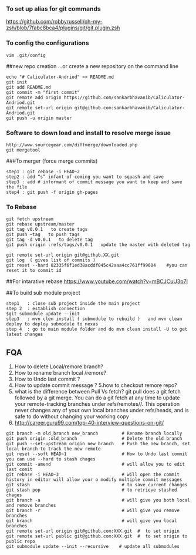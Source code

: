 ### To set up alias for git commands 
https://github.com/robbyrussell/oh-my-zsh/blob/7fabc8bca4/plugins/git/git.plugin.zsh


### To config the configurations
```
vim .git/config   

```
##new repo creation …or create a new repository on the command line
```
echo "# Caliculator-Andriod" >> README.md
git init
git add README.md
git commit -m "first commit"
git remote add origin https://github.com/sankarbhavanib/Caliculator-Andriod.git
git remote set-url origin git@github.com:sankarbhavanib/Caliculator-Andriod.git
git push -u origin master
```

### Software to down load  and install to resolve merge issue
```
http://www.sourcegear.com/diffmerge/downloaded.php 
git mergetool
```

###To merger (force merge commits) 
```
step1 : git rebase -i HEAD~2
step2 : add “s” infant of coming you want to squash and save 
step3 : add # informant of commit message you want to keep and save the file 
step4 : git push -f origin gh-pages
```
### To Rebase 
```
git fetch upstream
git rebase upstream/master
git tag v0.0.1   to create tags 
git push —tag   to push tags 
git tag -d v0.0.1   to delete tag 
git push origin :refs/tags/v0.0.1   update the master with deleted tag   
git remote set-url origin git@github.XX.git
git log  ( gives list of commits )
git reset --hard 82335f6f1ed38acddf045c42aaa4cc761ff99604    #you can reset it to commit id
```

##For intarative rebase 
https://www.youtube.com/watch?v=mBCJCuU3p7I

##To build sub module project
```
step1   : close sub project inside the main project 
step 2  : establish connection   
$git submodule update --init
step3   : mvn clen install ( submodule to rebuild )   and mvn clean deploy to deploy submodule to nexas 
step 4  : go to main module folder and do mvn clean install -U to get latest changes 
```

## FQA
1. How to delete Local/remore branch?
2. How to rename branch local /remore?
3. How to Undo last commit ?
4. How to update commit message ?
5.how to checkout remore repo?  
6. what is the difference between Pull Vs fetch?  git pull does a git fetch followed by a git merge. You can do a git fetch at any time to update your remote-tracking branches under refs/remotes/<remote>/. This operation never changes any of your own local branches under refs/heads, and is safe to do without changing your working copy
7. http://career.guru99.com/top-40-interview-questions-on-git/

```
git branch -m old_branch new_branch         # Rename branch locally    
git push origin :old_branch                 # Delete the old branch    
git push --set-upstream origin new_branch   # Push the new branch, set local branch to track the new remote
git reset --soft HEAD~1                     # How to Undo last commit you can use --hard to stash chages 
git commit -amend                           # will allow you to edit last comit 
git rebase -i HEAD~3                        # will open the commit history in editor will allow your o modify multiple commit messages 
git stash                                   # to save current changes 
git stash pop                               # to retrieve stashed chages
git branch -a                               # will give you both local and remove branches    
git branch -r                               # will give you remove branches
git branch                                  # will give you local branches 
git remote set-url origin git@github.com:XXX.git  #  to set origin
git remote set-url public git@github.com:XXX.git  #  to set origin to public repo 
git submodule update --init --recursive    # update all submodules 
```

